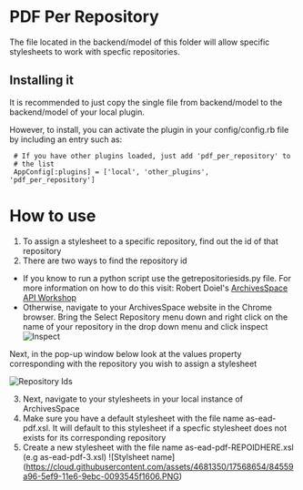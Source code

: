 # PDF Per Repository

The file located in the backend/model of this folder will allow specific stylesheets
to work with specfic repositories.

## Installing it

It is recommended to just copy the single file from backend/model to the
backend/model of your local plugin.

However, to install, you can activate the plugin in your config/config.rb file by
including an entry such as:

     # If you have other plugins loaded, just add 'pdf_per_repository' to
     # the list
     AppConfig[:plugins] = ['local', 'other_plugins', 'pdf_per_repository']
		  
		
# How to use

1. To assign a stylesheet to a specific repository, find out the id of that repository
2. There are two ways to find the repository id
  * If you know to run a python script use the getrepositoriesids.py file. 
	For more information on how to do this visit:
	Robert Doiel's [ArchivesSpace API Workshop](https://rsdoiel.github.io)
  * Otherwise, navigate to your ArchivesSpace website in the Chrome browser.
  Bring the Select Repository menu down and right click on the name of your repository in the drop down menu and click inspect
  ![Inspect](https://cloud.githubusercontent.com/assets/4681350/17568652/845019ea-5ef9-11e6-96a0-42876215e821.PNG)
  
  Next, in the pop-up window below look at the values property corresponding with the repository you wish to assign a stylesheet
  

  ![Repository Ids](https://cloud.githubusercontent.com/assets/4681350/17568653/8454a014-5ef9-11e6-9ad0-00ff5a0617e4.PNG)


3. Next, navigate to your stylesheets in your local instance of ArchivesSpace
4. Make sure you have a default stylesheet with the file name as-ead-pdf.xsl.
It will default to this stylesheet if a specfic stylesheet does not exists for
its corresponding repository
5. Create a new stylesheet with the file name as-ead-pdf-REPOIDHERE.xsl (e.g as-ead-pdf-3.xsl)
![Stylsheet name] (https://cloud.githubusercontent.com/assets/4681350/17568654/84559a96-5ef9-11e6-9ebc-0093545f1606.PNG)

